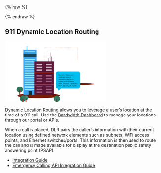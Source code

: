 {% raw %}
<section class="emergencyServicesAbout">
{% endraw %}

# 911 Dynamic Location Routing

<img src="../../images/dynamic_location_routing2.svg" style="max-width:65%">

[Dynamic Location Routing](https://support.bandwidth.com/hc/en-us/articles/360006080074-911-Dynamic-Location-Routing-integration-guide) allows you to leverage a user’s location at the time of a 911 call. Use the [Bandwidth Dashboard](https://dashboard.bandwidth.com/) to manage your locations through our portal or APIs.

When a call is placed, DLR pairs the caller’s information with their current location using defined network elements such as subnets, WiFi access points, and Ethernet switches/ports. This information is then used to route the call and is made available for display at the destination public safety answering point (PSAP).

  * [Integration Guide](https://support.bandwidth.com/hc/en-us/articles/360006080074-911-Dynamic-Location-Routing-integration-guide)
  * [Emergency Calling API Integration Guide](https://support.bandwidth.com/hc/en-us/articles/360043368054-Emergency-Calling-API-integration-guide)
